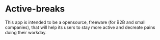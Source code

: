 # Active-breaks
This app is intended to be a opensource, freeware (for B2B and small companies), that will help its users to stay more active and decreate pains doing their workday. 
